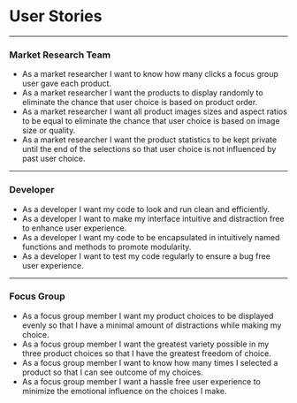 # User Stories #
---
### Market Research Team ###

- As a market researcher I want to know how many clicks a focus group user gave each product.
- As a market researcher I want the products to display randomly to eliminate the chance that user choice is based on product order.
- As a market researcher I want all product images sizes and aspect ratios to be equal to eliminate the chance that user choice is based on image size or quality.
- As a market researcher I want the product statistics to be kept private until the end of the selections so that user choice is not influenced by past user choice.

---
### Developer ###

- As a developer I want my code to look and run clean and efficiently.
- As a developer I want to make my interface intuitive and distraction free to enhance user experience.
- As a developer I want my code to be encapsulated in intuitively named functions and methods to promote modularity.
- As a developer I want to test my code regularly to ensure a bug free user experience.

---
### Focus Group ###

- As a focus group member I want my product choices to be displayed evenly so that I have a minimal amount of distractions while making my choice.
- As a focus group member I want the greatest variety possible in my three product choices so that I have the greatest freedom of choice.
- As a focus group member I want to know how many times I selected a product so that I can see outcome of my choices.
- As a focus group member I want a hassle free user experience to minimize the emotional influence on the choices I make. 
